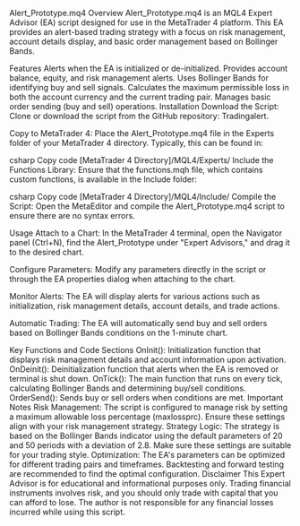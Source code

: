 Alert_Prototype.mq4
Overview
Alert_Prototype.mq4 is an MQL4 Expert Advisor (EA) script designed for use in the MetaTrader 4 platform. This EA provides an alert-based trading strategy with a focus on risk management, account details display, and basic order management based on Bollinger Bands.

Features
Alerts when the EA is initialized or de-initialized.
Provides account balance, equity, and risk management alerts.
Uses Bollinger Bands for identifying buy and sell signals.
Calculates the maximum permissible loss in both the account currency and the current trading pair.
Manages basic order sending (buy and sell) operations.
Installation
Download the Script: Clone or download the script from the GitHub repository: Tradingalert.

Copy to MetaTrader 4: Place the Alert_Prototype.mq4 file in the Experts folder of your MetaTrader 4 directory. Typically, this can be found in:

csharp
Copy code
[MetaTrader 4 Directory]/MQL4/Experts/
Include the Functions Library: Ensure that the functions.mqh file, which contains custom functions, is available in the Include folder:

csharp
Copy code
[MetaTrader 4 Directory]/MQL4/Include/
Compile the Script: Open the MetaEditor and compile the Alert_Prototype.mq4 script to ensure there are no syntax errors.

Usage
Attach to a Chart: In the MetaTrader 4 terminal, open the Navigator panel (Ctrl+N), find the Alert_Prototype under "Expert Advisors," and drag it to the desired chart.

Configure Parameters: Modify any parameters directly in the script or through the EA properties dialog when attaching to the chart.

Monitor Alerts: The EA will display alerts for various actions such as initialization, risk management details, account details, and trade actions.

Automatic Trading: The EA will automatically send buy and sell orders based on Bollinger Bands conditions on the 1-minute chart.

Key Functions and Code Sections
OnInit(): Initialization function that displays risk management details and account information upon activation.
OnDeinit(): Deinitialization function that alerts when the EA is removed or terminal is shut down.
OnTick(): The main function that runs on every tick, calculating Bollinger Bands and determining buy/sell conditions.
OrderSend(): Sends buy or sell orders when conditions are met.
Important Notes
Risk Management: The script is configured to manage risk by setting a maximum allowable loss percentage (maxlossprc). Ensure these settings align with your risk management strategy.
Strategy Logic: The strategy is based on the Bollinger Bands indicator using the default parameters of 20 and 50 periods with a deviation of 2.8. Make sure these settings are suitable for your trading style.
Optimization: The EA's parameters can be optimized for different trading pairs and timeframes. Backtesting and forward testing are recommended to find the optimal configuration.
Disclaimer
This Expert Advisor is for educational and informational purposes only. Trading financial instruments involves risk, and you should only trade with capital that you can afford to lose. The author is not responsible for any financial losses incurred while using this script.
